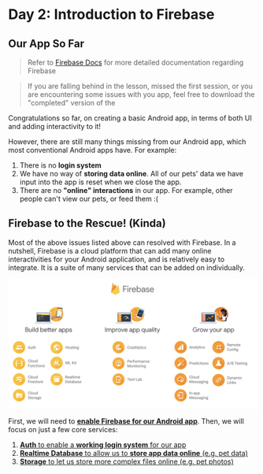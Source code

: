 # Day 2: Introduction to Firebase

## Our App So Far

> Refer to [Firebase Docs](https://firebase.google.com/docs/) for more detailed documentation regarding Firebase

> If you are falling behind in the lesson, missed the first session, or you are encountering some issues with you app, feel free to download the "completed" version of the 

Congratulations so far, on creating a basic Android app, in terms of both UI and adding interactivity to it!

However, there are still many things missing from our Android app, which most conventional Android apps have. For example:

1. There is no **login system**
2. We have no way of **storing data online**. All of our pets' data we have input into the app is reset when we close the app.
3. There are no **"online" interactions** in our app. For example, other people can't view our pets, or feed them :(

## Firebase to the Rescue! (Kinda)

Most of the above issues listed above can resolved with Firebase. In a nutshell, Firebase is a cloud platform that can add many online interactivities for your Android application, and is relatively easy to integrate. It is a suite of many services that can be added on individually.

![](../../imgs/gtc/android/firebase_services.png)


First, we will need to [**enable Firebase for our Android app**](./day2-firebase-sdk.md). Then, we will focus on just a few core services:

1. [**Auth** to enable a **working login system** for our app](./day2-firebase-auth.md)
2. [**Realtime Database** to allow us to **store app data online** (e.g. pet data)](./day2-firebase-db.md)
3. [**Storage** to let us store more complex files online (e.g. pet photos) ](./day2-firebase-storage.md)